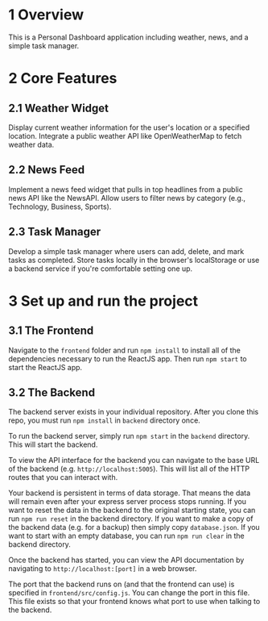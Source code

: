 # 1 Overview

This is a Personal Dashboard application including weather, news, and a simple task manager.

# 2 Core Features

## 2.1 Weather Widget

Display current weather information for the user's location or a specified location. Integrate a public weather API like OpenWeatherMap to fetch weather data.


## 2.2 News Feed

Implement a news feed widget that pulls in top headlines from a public news API like the NewsAPI. Allow users to filter news by category (e.g., Technology, Business, Sports).


## 2.3 Task Manager

Develop a simple task manager where users can add, delete, and mark tasks as completed. Store tasks locally in the browser's localStorage or use a backend service if you're comfortable setting one up.

# 3 Set up and run the project

## 3.1 The Frontend

Navigate to the `frontend` folder and run `npm install` to install all of the dependencies necessary to run the ReactJS app. Then run `npm start` to start the ReactJS app.



## 3.2 The Backend

The backend server exists in your individual repository. After you clone this repo, you must run `npm install` in `backend` directory once.

To run the backend server, simply run `npm start` in the `backend` directory. This will start the backend.

To view the API interface for the backend you can navigate to the base URL of the backend (e.g. `http://localhost:5005`). This will list all of the HTTP routes that you can interact with.

Your backend is persistent in terms of data storage. That means the data will remain even after your express server process stops running. If you want to reset the data in the backend to the original starting state, you can run `npm run reset` in the backend directory. If you want to make a copy of the backend data (e.g. for a backup) then simply copy `database.json`. If you want to start with an empty database, you can run `npm run clear` in the backend directory.

Once the backend has started, you can view the API documentation by navigating to `http://localhost:[port]` in a web browser.

The port that the backend runs on (and that the frontend can use) is specified in `frontend/src/config.js`. You can change the port in this file. This file exists so that your frontend knows what port to use when talking to the backend.
